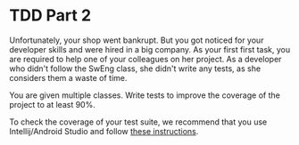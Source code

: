 # TDD Part 2


Unfortunately, your shop went bankrupt. But you got noticed for your developer skills and were hired in a big company. As your first first task, you are required to help one of your colleagues on her project. As a developer who didn't follow the SwEng class, she didn't write any tests, as she considers them a waste of time.

You are given multiple classes. Write tests to improve the coverage of the project to at least 90%. 

To check the coverage of your test suite, we recommend that you use Intellij/Android Studio and follow [these instructions](https://www.jetbrains.com/help/idea/generating-code-coverage-report.html). 
